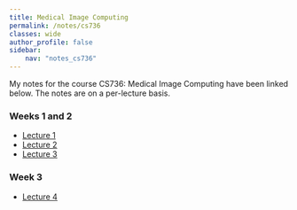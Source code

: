 ```yaml
---
title: Medical Image Computing
permalink: /notes/cs736
classes: wide
author_profile: false
sidebar:
    nav: "notes_cs736"
---
```

<script type="text/javascript" src="https://code.jquery.com/jquery-1.7.1.min.js"></script>

<script type="text/x-mathjax-config">
  MathJax.Hub.Config({
    tex2jax: {
      inlineMath: [ ['$','$'], ["\\(","\\)"] ],
      processEscapes: true
    }
  });
</script>
<script type="text/javascript" async src="https://cdnjs.cloudflare.com/ajax/libs/mathjax/2.7.5/latest.js?config=TeX-MML-AM_CHTML" async></script>


<!-- Notes Begin from here -->
My notes for the course CS736: Medical Image Computing have been linked below. The notes are on a per-lecture basis.

### Weeks 1 and 2
- [Lecture 1](/notes/cs736/Lec1)
- [Lecture 2](/notes/cs736/Lec2)
- [Lecture 3](/notes/cs736/Lec3)

### Week 3
- [Lecture 4](/notes/cs736/Lec4)

